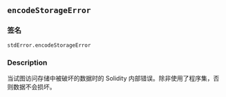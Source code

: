 ## `encodeStorageError`

### 签名

```solidity
stdError.encodeStorageError
```

### Description

当试图访问存储中被破坏的数据时的 Solidity 内部错误。除非使用了程序集，否则数据不会损坏。